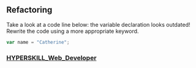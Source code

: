 ## Refactoring

Take a look at a code line below: the variable declaration looks outdated! Rewrite the code using a more appropriate keyword.

```javascript
var name = "Catherine";
```

### [HYPERSKILL_Web_Developer](https://github.com/kakanew/HYPERSKILL_Web_Developer)

